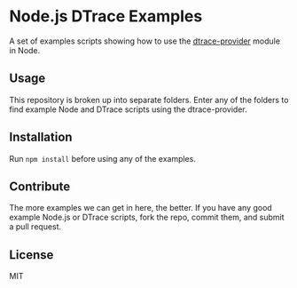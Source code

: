 Node.js DTrace Examples
=======================

A set of examples scripts showing how to use the [dtrace-provider][dtrace-provider] module in Node.

Usage
-----

This repository is broken up into separate folders.  Enter any of the folders
to find example Node and DTrace scripts using the dtrace-provider.

Installation
------------

Run `npm install` before using any of the examples.

Contribute
----------

The more examples we can get in here, the better.  If you have any good example Node.js
or DTrace scripts, fork the repo, commit them, and submit a pull request.

License
-------

MIT

[dtrace-provider]: https://github.com/chrisa/node-dtrace-provider
